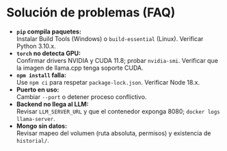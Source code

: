 # Solución de problemas (FAQ)

- **`pip` compila paquetes:**  
Instalar Build Tools (Windows) o `build-essential` (Linux). Verificar Python 3.10.x.
- **`torch` no detecta GPU:**  
Confirmar drivers NVIDIA y CUDA 11.8; probar `nvidia-smi`. Verificar que la imagen de llama.cpp tenga soporte CUDA.
- **`npm install` falla:**  
Use `npm ci` para respetar `package-lock.json`. Verificar Node 18.x.
- **Puerto en uso:**  
Cambiar `--port` o detener proceso conflictivo.
- **Backend no llega al LLM:**  
Revisar `LLM_SERVER_URL` y que el contenedor exponga 8080; `docker logs llama-server`.
- **Mongo sin datos:**  
Revisar mapeo del volumen (ruta absoluta, permisos) y existencia de `historial/`.
